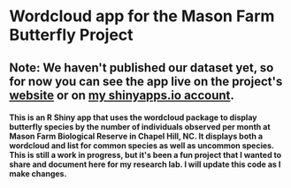 # Wordcloud app for the Mason Farm Butterfly Project

## Note: We haven't published our dataset yet, so for now you can see the app live on the project's [website](https://ncbutterflies.web.unc.edu/what-is-flying/) or on [my shinyapps.io account](https://kaugustine.shinyapps.io/wordcloud/).

#### This is an R Shiny app that uses the wordcloud package to display butterfly species by the number of individuals observed per month at Mason Farm Biological Reserve in Chapel Hill, NC. It displays both a wordcloud and list for common species as well as uncommon species. This is still a work in progress, but it's been a fun project that I wanted to share and document here for my research lab. I will update this code as I make changes.
